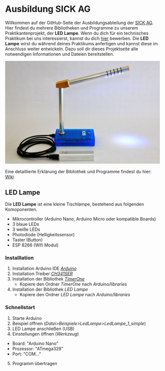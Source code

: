 # Ausbildung SICK AG
Willkommen auf der GitHub-Seite der Ausbildungsabteilung der [SICK AG](https://www.sick.com/ausbildung). 
Hier findest du mehrere Bibliotheken und Programme zu unserem Praktikantenprojekt, der **LED Lampe**.
Wenn du dich für ein technisches Praktikum bei uns interessierst, kannst du dich [hier](https://www.sick.com/de/de/berufsorientierung/w/job-orientation/) bewerben.
Die **LED Lampe** wirst du während deines Praktikums anfertigen und kannst diese im Anschluss weiter entwickeln.
Dazu soll dir dieses Projektseite alle notwendigen Informationen und Dateien bereitstellen.

![SICK LedLampe](https://github.com/SICKAG/ausbildung/raw/master/images/LedLampe.JPG)

Eine detaillierte Erklärung der Bibliothek und Programme findest du hier: [Wiki](https://github.com/SICKAG/ausbildung/wiki)

## LED Lampe
Die **LED Lampe** ist eine kleine Tischlampe, bestehend aus folgenden Komoponenten.
* Mikrocontroller (Arduino Nano, Arduino Micro oder kompatible Boards)
* 3 blaue LEDs
* 3 weiße LEDs
* Photodiode (Helligkeitssensor)
* Taster (Button)
* ESP 8266 (Wifi Modul)

### Installlation
1. Installation Arduino IDE  *[Arduino](https://www.arduino.cc/)*
2. Installation Treiber *[CH341SER](https://github.com/SICKAG/ausbildung/raw/master/driver/CH341SER.zip)*
3. Installation der Bibliothek *[TimerOne](https://code.google.com/archive/p/arduino-timerone/downloads)*
    - Kopiere den Ordner *TimerOne* nach *Arduino/libraries*
4. Installation der Bibliothek *LED Lampe*
    - Kopiere den Ordner *LED Lampe* nach *Arduino/libraries*

### Schnellstart
1. Starte Arduino
2. Beispiel öffnen (*Datei>Beispiele>LedLampe>LedLampe_1_simple*)
3. LED Lampe anschließen (USB)
4. Einstellungen  öffnen (*Werkzeug*)
  * Board: "Arduino Nano"
  * Prozessor: "ATmega328"
  * Port: "COM..."
5. Programm übertragen
